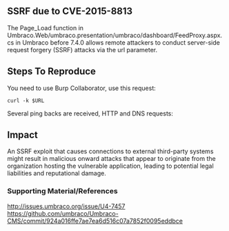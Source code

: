 ## SSRF due to CVE-2015-8813

The Page_Load function in Umbraco.Web/umbraco.presentation/umbraco/dashboard/FeedProxy.aspx.cs in Umbraco before 7.4.0 allows remote attackers to conduct server-side request forgery (SSRF) attacks via the url parameter.


## Steps To Reproduce

You need to use Burp Collaborator, use this request: 

``curl -k $URL``

Several ping backs are received, HTTP and DNS requests:


## Impact

An SSRF exploit that causes connections to external third-party systems might result in malicious onward attacks that appear to originate from the organization hosting the vulnerable application, leading to potential legal liabilities and reputational damage.

 
### Supporting Material/References

http://issues.umbraco.org/issue/U4-7457
https://github.com/umbraco/Umbraco-CMS/commit/924a016ffe7ae7ea6d516c07a7852f0095eddbce



